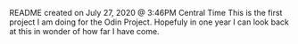README created on July 27, 2020  @ 3:46PM Central Time
This is the first project I am doing for the Odin Project. Hopefuly in
one year I can look back at this in wonder of how far I have come.
